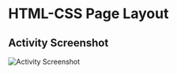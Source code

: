 # HTML-CSS Page Layout

## Activity Screenshot
![Activity Screenshot](https://github.com/mgbaybay/mgbaybay-kodego/blob/main/03.%20HTML%20and%20CSS/2.%20HTML-CSS%20Page%20Layout/01.png)
